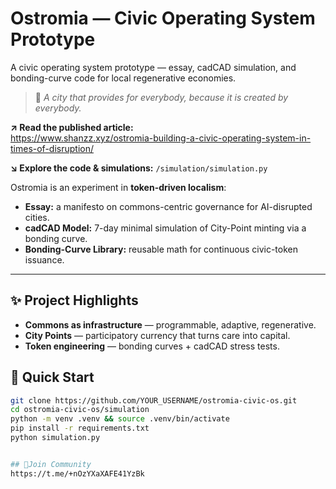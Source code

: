 # Ostromia — Civic Operating System Prototype
A civic operating system prototype — essay, cadCAD simulation, and bonding-curve code for local regenerative economies.


> 🌱 *A city that provides for everybody, because it is created by everybody.*


**↗ Read the published article:**  
https://www.shanzz.xyz/ostromia-building-a-civic-operating-system-in-times-of-disruption/

**↘ Explore the code & simulations:**
`/simulation/simulation.py`

Ostromia is an experiment in **token-driven localism**:  
- **Essay:** a manifesto on commons-centric governance for AI-disrupted cities.  
- **cadCAD Model:** 7-day minimal simulation of City-Point minting via a bonding curve.  
- **Bonding-Curve Library:** reusable math for continuous civic-token issuance.

---

## ✨ Project Highlights
- **Commons as infrastructure** — programmable, adaptive, regenerative.  
- **City Points** — participatory currency that turns care into capital.  
- **Token engineering** — bonding curves + cadCAD stress tests.

## 🚀 Quick Start

```bash
git clone https://github.com/YOUR_USERNAME/ostromia-civic-os.git
cd ostromia-civic-os/simulation
python -m venv .venv && source .venv/bin/activate
pip install -r requirements.txt
python simulation.py


## 🚀Join Community
https://t.me/+nOzYXaXAFE41YzBk
